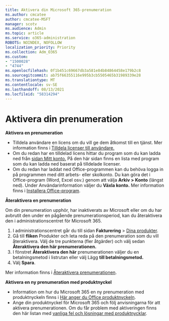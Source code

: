 ```yaml
---
title: Aktivera din Microsoft 365-prenumeration
ms.author: cmcatee
author: cmcatee-MSFT
manager: scotv
ms.audience: Admin
ms.topic: article
ms.service: o365-administration
ROBOTS: NOINDEX, NOFOLLOW
localization_priority: Priority
ms.collection: Adm_O365
ms.custom:
- "1500028"
- "4744"
ms.openlocfilehash: 0f1b451c69667db3a581e84b84864458e179b2c8
ms.sourcegitcommit: ab75f66355116e995b3cb5505465b31989339e28
ms.translationtype: MT
ms.contentlocale: sv-SE
ms.lasthandoff: 08/13/2021
ms.locfileid: "58314294"
---
```

# <a name="activate-your-subscription"></a>Aktivera din prenumeration

**Aktivera en prenumeration**

- Tilldela användare en licens om du vill ge dem åtkomst till en tjänst. Mer information finns i [Tilldela licenser till användare.](https://docs.microsoft.com/microsoft-365/admin/manage/assign-licenses-to-users)
- Om du redan har en tilldelad licens hittar du program som du kan ladda ned från [sidan Mitt konto.](https://portal.office.com/account/#installs) På den här sidan finns en lista med program som du kan ladda ned baserat på tilldelade licenser.
- Om du redan har laddat ned Office-programmen kan du behöva logga in på programmen med ditt arbets- eller skolkonto. Du kan göra det i Office-program (Word, Excel osv.) genom att välja **Arkiv > Konto** (längst ned). Under Användarinformation väljer du **Växla konto.** Mer information finns i [Installera Office-program](https://docs.microsoft.com/microsoft-365/admin/setup/install-applications).

**Återaktivera en prenumeration**

Om din prenumeration upphör, har inaktiverats av Microsoft eller om du har avbrutit den under en pågående prenumerationsperiod, kan du återaktivera den i administrationscentret för Microsoft 365.

1. I administrationscentret går du till sidan **Fakturering** > [Dina produkter](https://go.microsoft.com/fwlink/p/?linkid=842054).
2. Gå till **fliken** Produkter och leta reda på den prenumeration som du vill återaktivera. Välj de tre punkterna (fler åtgärder) och välj sedan **Återaktivera den här prenumerationen.**
3. I fönstret **Återaktivera den här** prenumerationen väljer du en betalningsmetod i listrutan eller välj Lägg **till betalningsmetod.**
4. Välj **Spara**.

Mer information finns i [Återaktivera prenumerationen](https://docs.microsoft.com/microsoft-365/commerce/subscriptions/reactivate-your-subscription).

**Aktivera en ny prenumeration med produktnyckel**

- Information om hur du Microsoft 365 en ny prenumeration med produktnyckeln finns i [Här anger du Office produktnyckeln](https://support.office.com/article/where-to-enter-your-office-product-key-0a82e5ae-739e-4b92-a6f4-2ec780c185db).
- Ange din produktnyckel för Microsoft 365 och följ anvisningarna för att aktivera prenumerationen. Om du får problem med aktiveringen finns den här listan med [vanliga fel och lösningar med produktnycklar](https://docs.microsoft.com/microsoft-365/commerce/product-key-errors-and-solutions).